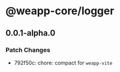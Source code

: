 # @weapp-core/logger

## 0.0.1-alpha.0

### Patch Changes

- 792f50c: chore: compact for `weapp-vite`

